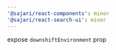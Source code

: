 ```yaml
---
'@sajari/react-components': minor
'@sajari/react-search-ui': minor
---
```


expose `downshiftEnvironment` prop
